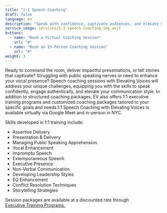 ```yaml
---
title: "1:1 Speech Coaching"
draft: false
language: en
description: "Speak with confidence, captivate audiences, and elevate your communication style through bespoke 1:1 coaching designed to address your specific speaking challenges."
service_image: services/1-1-speech-coaching-img.avif
buttons:
  - name: "Book a Virtual Coaching Session"
    url: "#"
  - name: "Book an In-Person Coaching Session"
    url: "#"
weight: 3
---
```


Ready to command the room, deliver impactful presentations, or tell stories that captivate? Struggling with public speaking nerves or need to enhance your vocal presence? Speech coaching sessions with Elevating Voices will address your unique challenges, equipping you with the skills to speak confidently, engage authentically, and elevate your communication style. In addition to structured coaching packages, EV also offers 1:1 executive training programs and customized coaching packages tailored to your specific goals and needs.1:1 Speech Coaching with Elevating Voices is available virtually via Google Meet and in-person in NYC.

<p class="text-center !mb-0">Skills developed in 1:1 training include:</p>

<div class="flex justify-start md:justify-center">
  <ul class="grid grid-cols-1 md:grid-cols-2 gap-x-[4rem] list-disc text-left font-semibold">
    <li>Assertive Delivery</li>
    <li>Presentation & Delivery</li>
    <li>Managing Public Speaking Apprehension</li>
    <li>Vocal Enhancement</li>
    <li>Impromptu Speech</li>
    <li>Extemporaneous Speech</li>
    <li>Executive Presence</li>
    <li>Non-Verbal Communication</li>
    <li>Developing Leadership Styles</li>
    <li>EQ Enhancement</li>
    <li>Conflict Resolution Techniques</li>
    <li>Storytelling Strategies</li>
  </ul>
</div>

<p class="text-center mt-0">
  Session packages are available at a discounted rate through <br />
  <a href="/services/executive-training-programs/">
    Executive Training Programs.
  </a>
</p>
